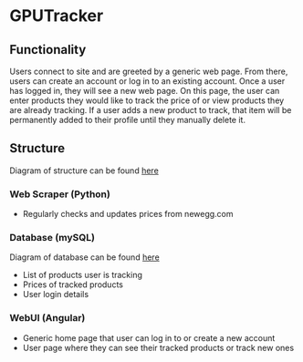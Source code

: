 # GPUTracker
## Functionality
Users connect to site and are greeted by a generic web page. From there, users can create an account or log in to an existing account. Once a user has logged in, they will see a new web page. On this page, the user can enter products they would like to track the price of or view products they are already tracking. If a user adds a new product to track, that item will be permanently added to their profile until they manually delete it.

## Structure
Diagram of structure can be found [here](https://miro.com/app/board/uXjVO8TlMfU=/?share_link_id=227755587270)
### Web Scraper (Python)
- Regularly checks and updates prices from newegg.com

### Database (mySQL)
Diagram of database can be found [here](https://drawsql.app/csc468/diagrams/csc468)
- List of products user is tracking
- Prices of tracked products
- User login details

### WebUI (Angular)
- Generic home page that user can log in to or create a new account
- User page where they can see their tracked products or track new ones

